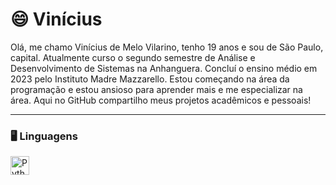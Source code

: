 # 😄 Vinícius

Olá, me chamo Vinícius de Melo Vilarino, tenho 19 anos e sou de São Paulo, capital. Atualmente curso o segundo semestre de Análise e Desenvolvimento de Sistemas na Anhanguera. Concluí o ensino médio em 2023 pelo Instituto Madre Mazzarello. Estou começando na área da programação e estou ansioso para aprender mais e me especializar na área. Aqui no GitHub compartilho meus projetos acadêmicos e pessoais!

---
### 🖥️ Linguagens

 <img 
    aling="left"
    alt="Python"
    title="Python"
    width="30px"
    style="padding-right: 10px;"
    src="https://cdn.jsdelivr.net/gh/devicons/devicon@latest/icons/python/python-original.svg"
/>
          
